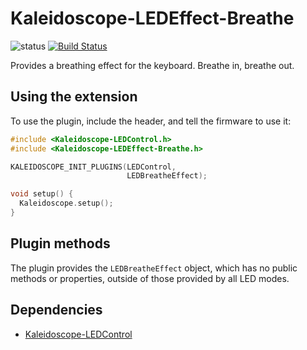 # Kaleidoscope-LEDEffect-Breathe

![status][st:stable] [![Build Status][travis:image]][travis:status]

 [travis:image]: https://travis-ci.org/keyboardio/Kaleidoscope-LEDEffect-Breathe.svg?branch=master
 [travis:status]: https://travis-ci.org/keyboardio/Kaleidoscope-LEDEffect-Breathe

 [st:stable]: https://img.shields.io/badge/stable-✔-black.svg?style=flat&colorA=44cc11&colorB=494e52
 [st:broken]: https://img.shields.io/badge/broken-X-black.svg?style=flat&colorA=e05d44&colorB=494e52
 [st:experimental]: https://img.shields.io/badge/experimental----black.svg?style=flat&colorA=dfb317&colorB=494e52

Provides a breathing effect for the keyboard. Breathe in, breathe out.

## Using the extension

To use the plugin, include the header, and tell the firmware to use it:

```c++
#include <Kaleidoscope-LEDControl.h>
#include <Kaleidoscope-LEDEffect-Breathe.h>

KALEIDOSCOPE_INIT_PLUGINS(LEDControl,
                          LEDBreatheEffect);

void setup() {
  Kaleidoscope.setup();
}
```

## Plugin methods

The plugin provides the `LEDBreatheEffect` object, which has no public methods or
properties, outside of those provided by all LED modes.

## Dependencies

* [Kaleidoscope-LEDControl](https://github.com/keyboardio/Kaleidoscope-LEDControl)
